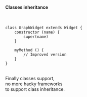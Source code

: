 ####  Classes inheritance
<br>

```
class GraphWidget extends Widget {
    constructor (name) {
        super(name)
    }
    
    myMethod () {
        // Improved version
    }
}
```
<br>
Finally classes support,<br>no more hacky frameworks <br>to support class inheritance.
